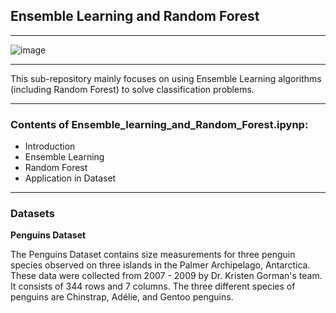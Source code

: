 ## Ensemble Learning and Random Forest

---
![image](https://editor.analyticsvidhya.com/uploads/27473ensemble.png)

---
This sub-repository mainly focuses on using Ensemble Learning algorithms (including Random Forest) to solve classification problems.

---
### Contents of Ensemble_learning_and_Random_Forest.ipynp:
* Introduction
 * Ensemble Learning
 * Random Forest
* Application in Dataset

---
### Datasets
**Penguins Dataset**

The Penguins Dataset contains size measurements for three penguin species observed on three islands in the Palmer Archipelago, Antarctica. These data were collected from 2007 - 2009 by Dr. Kristen Gorman's team. It consists of 344 rows and 7 columns. The three different species of penguins are Chinstrap, Adélie, and Gentoo penguins.
